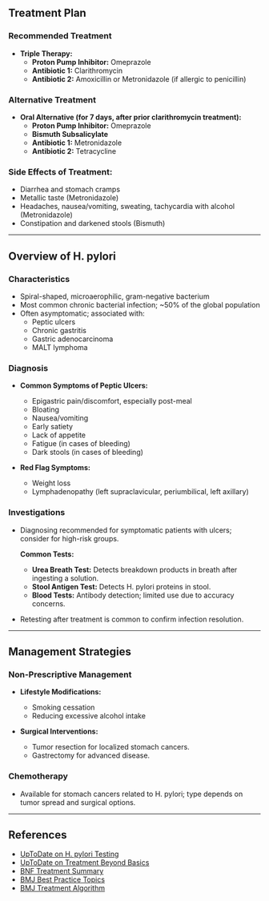 ## Treatment Plan

### Recommended Treatment
- **Triple Therapy:**
  - **Proton Pump Inhibitor:** Omeprazole
  - **Antibiotic 1:** Clarithromycin
  - **Antibiotic 2:** Amoxicillin or Metronidazole (if allergic to penicillin)

### Alternative Treatment
- **Oral Alternative (for 7 days, after prior clarithromycin treatment):**
  - **Proton Pump Inhibitor:** Omeprazole
  - **Bismuth Subsalicylate**
  - **Antibiotic 1:** Metronidazole
  - **Antibiotic 2:** Tetracycline

### Side Effects of Treatment:
- Diarrhea and stomach cramps
- Metallic taste (Metronidazole)
- Headaches, nausea/vomiting, sweating, tachycardia with alcohol (Metronidazole)
- Constipation and darkened stools (Bismuth)

---

## Overview of H. pylori

### Characteristics
- Spiral-shaped, microaerophilic, gram-negative bacterium
- Most common chronic bacterial infection; ~50% of the global population
- Often asymptomatic; associated with:
  - Peptic ulcers
  - Chronic gastritis
  - Gastric adenocarcinoma
  - MALT lymphoma

### Diagnosis
- **Common Symptoms of Peptic Ulcers:**
  - Epigastric pain/discomfort, especially post-meal
  - Bloating
  - Nausea/vomiting
  - Early satiety
  - Lack of appetite
  - Fatigue (in cases of bleeding)
  - Dark stools (in cases of bleeding)

- **Red Flag Symptoms:**
  - Weight loss
  - Lymphadenopathy (left supraclavicular, periumbilical, left axillary)

### Investigations
- Diagnosing recommended for symptomatic patients with ulcers; consider for high-risk groups.
  
  **Common Tests:**
  - **Urea Breath Test:** Detects breakdown products in breath after ingesting a solution.
  - **Stool Antigen Test:** Detects H. pylori proteins in stool.
  - **Blood Tests:** Antibody detection; limited use due to accuracy concerns.

- Retesting after treatment is common to confirm infection resolution.

---

## Management Strategies

### Non-Prescriptive Management
- **Lifestyle Modifications:**
  - Smoking cessation
  - Reducing excessive alcohol intake

- **Surgical Interventions:** 
  - Tumor resection for localized stomach cancers.
  - Gastrectomy for advanced disease.

### Chemotherapy
- Available for stomach cancers related to H. pylori; type depends on tumor spread and surgical options.

---

## References
- [UpToDate on H. pylori Testing](https://www.uptodate.com/contents/indications-and-diagnostic-tests-for-helicobacter-pylori-infection?search=Helicobacter%20pylori%20infection&source=search_result&selectedTitle=2~150&usage_type=default&display_rank=2)
- [UpToDate on Treatment Beyond Basics](https://www.uptodate.com/contents/helicobacter-pylori-infection-and-treatment-beyond-the-basics?search=Helicobacter%20pylori&topicRef=16&source=see_link)
- [BNF Treatment Summary](https://bnf.nice.org.uk/treatment-summaries/helicobacter-pylori-infection/)
- [BMJ Best Practice Topics](https://bestpractice.bmj.com/topics/en-gb/264/history-exam)
- [BMJ Treatment Algorithm](https://bestpractice.bmj.com/topics/en-gb/80/treatment-algorithm)